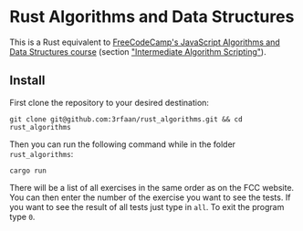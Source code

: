 # Rust Algorithms and Data Structures

This is a Rust equivalent to [FreeCodeCamp's JavaScript Algorithms and Data Structures course](https://www.freecodecamp.org/learn/javascript-algorithms-and-data-structures/) (section ["Intermediate Algorithm Scripting"](https://www.freecodecamp.org/learn/javascript-algorithms-and-data-structures/#intermediate-algorithm-scripting)).

## Install

First clone the repository to your desired destination:

```
git clone git@github.com:3rfaan/rust_algorithms.git && cd rust_algorithms
```

Then you can run the following command while in the folder `rust_algorithms`:

```
cargo run
```

There will be a list of all exercises in the same order as on the FCC website. You can then enter the number of the exercise you want to see the tests. If you want to see the result of all tests just type in `all`. To exit the program type `0`.

